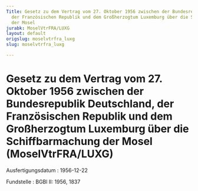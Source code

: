 ```yaml
---
Title: Gesetz zu dem Vertrag vom 27. Oktober 1956 zwischen der Bundesrepublik Deutschland,
  der Französischen Republik und dem Großherzogtum Luxemburg über die Schiffbarmachung
  der Mosel
jurabk: MoselVtrFRA/LUXG
layout: default
origslug: moselvtrfra_luxg
slug: moselvtrfra_luxg

---
```


# Gesetz zu dem Vertrag vom 27. Oktober 1956 zwischen der Bundesrepublik Deutschland, der Französischen Republik und dem Großherzogtum Luxemburg über die Schiffbarmachung der Mosel (MoselVtrFRA/LUXG)

Ausfertigungsdatum
:   1956-12-22

Fundstelle
:   BGBl II: 1956, 1837

